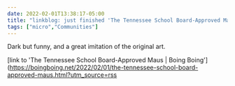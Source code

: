 ```yaml
---
date: 2022-02-01T13:38:17-05:00
title: "linkblog: just finished 'The Tennessee School Board-Approved Maus | Boing Boing'"
tags: ["micro","Communities"]
---
```

Dark but funny, and a great imitation of the original art.
 
[link to 'The Tennessee School Board-Approved Maus | Boing Boing'](https://boingboing.net/2022/02/01/the-tennessee-school-board-approved-maus.html?utm_source=rss
